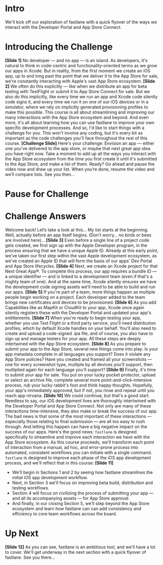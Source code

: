 # Intro
We'll kick off our exploration of fastlane with a quick flyover of the ways we interact with the Developer Portal and App Store Connect.
# Introducing the Challenge
**[Slide 1]** 
No developer — and no app — is an island. As developers, it's natural to think in code-centric and functionality-oriented terms as we grow our apps in Xcode. But in reality, from the first moment we create an iOS app, up to and long past the point that we deliver it to the App Store for sale, we're constantly interacting with Apple's vast App Store ecosystem. 
**[Slide 2]**
We often do this explicitly — like when we distribute an app for beta testing with TestFlight or submit it to App Store Connect for sale. But we also do this implicitly, like every time we run an app and Xcode code silently code signs it, and every time we run it on one of our iOS devices or in a simulator, where we rely on implicitly generated provisioning profiles to make this possible.
This course is all about streamlining and improving our many interactions with the App Store ecosystem and beyond. And even more, it's all about learning how you can use fastlane to improve your own specific development processes.
And so, I'd like to start things with a challenge for you. This won't involve any coding, but it's every bit as important as the code challenges you'll face throughout the rest of this course.
**[Challenge Slide]**
Here's your challenge: Envision an app — either one you've delivered to the app store, or maybe that next great app idea you have right now. Take a moment to add up all the ways you interact with the App Store ecosystem from the time you first create it until it's submitted to the App Store, and make a list of them. 
Ready? Go ahead and pause the video now and draw up your list. When you’re done, resume the video and we’ll compare lists. See you then…
# Pause for Challenge
# Challenge Answers
Welcome back! Let’s take a look at this…
My list starts at the beginning. Well, actually before an app itself begins. (Don't worry… no birds or bees are involved here)…
**[Slide 3]** 
Even before a single line of a project code gets created, we first sign up with the Apple Developer program, in the process ensuring that we have a unique Apple ID. Already at this early point, we've taken our first step within the vast Apple development ecosystem, as we've created an Apple ID that will form the basis of our apps' Dev Portal and App Store lifecycles.
**[Slide 4]**
Next, we create an Xcode project for that Next Great App®. To complete this process, our app requires a bundle ID — a unique identifier — and is linked to a development team (even if that's a mighty team of one). And at the same time, Xcode silently ensures we have the development code signing assets we'll need to be able to build and run our apps.
**[Slide 5]**
If you're part of a team, more things happen as multiple people begin working on a project. Each developer added to the team brings new certificates and devices to be provisioned.
**[Slide 6]**
As you add Capabilities like as MapKit or CloudKit to your app, Xcode once again silently registers these with the Developer Portal and updated your app's entitlements.
**[Slide 7]**
When you're ready to begin testing your app, whether you use Test Flight or a third party service, you'll need distribution profiles, which by default Xcode handles on your behalf. You'll also need to create and upload a code-signed .ipa file, and of course, you also have to sign up and manage testers for your app. All these steps are deeply intertwined with the App Store ecosystem.
**[Slide 8]**
As you prepare to submit your app to the App Store, several new things come into play: Is your app metadata complete in all languages you support? Does it violate any App Store policies? Have you created and framed all your screenshots — one for every screenshot type, multiple by all devices you'll support, then multiplied again for each language you'll support?
**[Slide 9]**
Finally, it's time to submit your app for sale. You put on your lucky pocket protector, upload or select an archive file, complete several more point-and-click-intensive process, rub your lucky rabbit's foot and think happy thoughts. Hopefully, your app's immediately approved, but if not, you rinse and repeat until you reach app nirvana.
**[Slide 10]**
We could continue, but that's a good start.
Needless to say, our iOS development lives are thoroughly intertwined with the Developer Portal and App Store Connect. Not only are many of these interactions time-intensive, they also make or break the success of our app. 
The bad news is that some of the most important of these interactions — especially those relating to final submission — are all too easy to rush through. And letting this happen can have a big negative impact on the success of our apps.
Here's the good news: `fastlane` is designed specifically to streamline and improve each interaction we have with the App Store ecosystem. As this course proceeds, we'll transform each point of interaction from a manual, ad hoc, and error-prone process into automated, consistent workflows you can initiate with a single command.
`fastlane` is designed to improve each phase of the iOS app development process, and we'll reflect that in this course:
**[Slide 11]**
<!-- Editor: Please click to match slide bullet points to text. -->
- We'll begin in Sections 1 and 2 by seeing how fastlane streamlines the initial iOS app development workflow.
- Next, in Section 3 we'll focus on improving beta build, distribution and testing workflows.
- Section 4 will focus on civilizing the process of submitting your app — and all its accompanying assets — for App Store approval.
- And finally, in our closing Section 5, we'll step beyond the App Store ecosystem and learn how fastlane can can add consistency and efficiency to core team workflows across the board.
# Up Next
**[Slide 12]** 
As you can see, fastlane is an ambitious tool, and we'll have a lot to cover.
We'll get underway in the next section with a quick flyover of fastlane. See you there…
